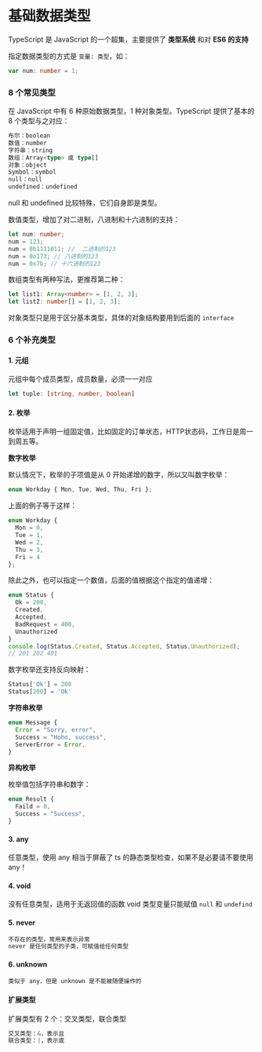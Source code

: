 # 基础数据类型

TypeScript 是 JavaScript 的一个超集，主要提供了 **类型系统** 和对 **ES6 的支持**

指定数据类型的方式是 `变量: 类型`，如：

```ts
var num: number = 1;
```

### 8 个常见类型

在 JavaScript 中有 6 种原始数据类型，1 种对象类型。TypeScript 提供了基本的 8 个类型与之对应：

```ts
布尔：boolean
数值：number
字符串：string
数组：Array<type> 或 type[]
对象：object
Symbol：symbol
null：null
undefined：undefined
```

null 和 undefined 比较特殊，它们自身即是类型。

数值类型，增加了对二进制，八进制和十六进制的支持：

```ts
let num: number;
num = 123;
num = 0b1111011; //  二进制的123
num = 0o173; // 八进制的123
num = 0x7b; // 十六进制的123
```

数组类型有两种写法，更推荐第二种：

```ts
let list1: Array<number> = [1, 2, 3];
let list2: number[] = [1, 2, 3];
```

对象类型只是用于区分基本类型，具体的对象结构要用到后面的 `interface`

### 6 个补充类型

#### 1. 元组

元组中每个成员类型，成员数量，必须一一对应

```ts
let tuple: [string, number, boolean]
```

#### 2. 枚举

枚举适用于声明一组固定值，比如固定的订单状态，HTTP状态码，工作日是周一到周五等。

**数字枚举**

默认情况下，枚举的子项值是从 0 开始递增的数字，所以又叫数字枚举：

```ts
enum Workday { Mon, Tue, Wed, Thu, Fri };
```

上面的例子等于这样：

```ts
enum Workday { 
  Mon = 0, 
  Tue = 1, 
  Wed = 2, 
  Thu = 3, 
  Fri = 4
};
```

除此之外，也可以指定一个数值，后面的值根据这个指定的值递增：

```ts
enum Status {
  Ok = 200,
  Created,
  Accepted,
  BadRequest = 400,
  Unauthorized
}
console.log(Status.Created, Status.Accepted, Status.Unauthorized); 
// 201 202 401
```

数字枚举还支持反向映射：

```ts
Status['Ok'] = 200
Status[200] = 'Ok'
```

**字符串枚举**

```ts
enum Message {
  Error = "Sorry, error",
  Success = "Hoho, success",
  ServerError = Error,
}
```

**异构枚举**

枚举值包括字符串和数字：

```ts
enum Result {
  Faild = 0,
  Success = "Success",
}
```

#### 3. any

任意类型，使用 any 相当于屏蔽了 ts 的静态类型检查，如果不是必要请不要使用 any！

#### 4. void

没有任意类型，适用于无返回值的函数
void 类型变量只能赋值 `null` 和 `undefind`

#### 5. never

```ts
不存在的类型，常用来表示异常
never 是任何类型的子类，可赋值给任何类型
```

#### 6. unknown

```ts
类似于 any，但是 unknown 是不能被随便操作的
```

#### 扩展类型

扩展类型有 2 个：交叉类型，联合类型

```ts
交叉类型：&，表示且
联合类型：|，表示或
```

